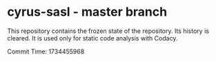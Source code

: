 # cyrus-sasl - master branch

This repository contains the frozen state of the repository.
Its history is cleared. It is used only for static code
analysis with Codacy.

Commit Time: 1734455968